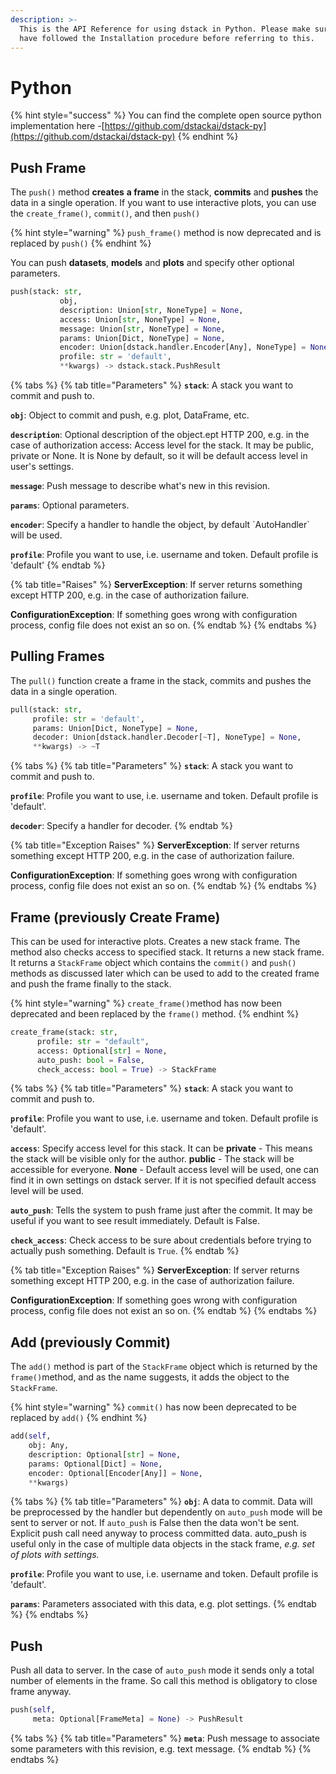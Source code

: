 ```yaml
---
description: >-
  This is the API Reference for using dstack in Python. Please make sure you
  have followed the Installation procedure before referring to this.
---
```


# Python

{% hint style="success" %}
You can find the complete open source python implementation here -[https://github.com/dstackai/dstack-py](https://github.com/dstackai/dstack-py)
{% endhint %}

## Push Frame

The `push()` method **creates** **a frame** in the stack, **commits** and **pushes** the data in a single operation. If you want to use interactive plots, you can use the `create_frame()`, `commit()`, and then `push()`

{% hint style="warning" %}
`push_frame()` method is now deprecated and is replaced by `push()` 
{% endhint %}

You can push **datasets**, **models** and **plots** and specify other optional parameters.

```python
push(stack: str, 
           obj,
           description: Union[str, NoneType] = None,
           access: Union[str, NoneType] = None,
           message: Union[str, NoneType] = None,
           params: Union[Dict, NoneType] = None,
           encoder: Union[dstack.handler.Encoder[Any], NoneType] = None,
           profile: str = 'default', 
           **kwargs) -> dstack.stack.PushResult
```

{% tabs %}
{% tab title="Parameters" %}
**`stack`**: A stack you want to commit and push to.

**`obj`**: Object to commit and push, e.g. plot, DataFrame, etc.

**`description`**: Optional description of the object.ept HTTP 200, e.g. in the case of authorization         access: Access level for the stack. It may be public, private or None. It is None by default, so it will be default access level in user's settings.

**`message`**: Push message to describe what's new in this revision.

**`params`**: Optional parameters.

**`encoder`**: Specify a handler to handle the object, by default \`AutoHandler\` will be used.

**`profile`**: Profile you want to use, i.e. username and token. Default profile is 'default'
{% endtab %}

{% tab title="Raises" %}
**ServerException**: If server returns something except HTTP 200, e.g. in the case of authorization failure.

**ConfigurationException**: If something goes wrong with configuration process, config file does not exist an so on.
{% endtab %}
{% endtabs %}

## Pulling Frames

The `pull()` function create a frame in the stack, commits and pushes the data in a single operation.

```python
pull(stack: str,
     profile: str = 'default',
     params: Union[Dict, NoneType] = None,
     decoder: Union[dstack.handler.Decoder[~T], NoneType] = None, 
     **kwargs) -> ~T
```

{% tabs %}
{% tab title="Parameters" %}
**`stack`**: A stack you want to commit and push to.

**`profile`**: Profile you want to use, i.e. username and token. Default profile is 'default'.

**`decoder`**: Specify a handler for decoder.
{% endtab %}

{% tab title="Exception Raises" %}
**ServerException**: If server returns something except HTTP 200, e.g. in the case of authorization failure.

**ConfigurationException**: If something goes wrong with configuration process, config file does not exist an so on.
{% endtab %}
{% endtabs %}

## Frame \(previously Create Frame\)

This can be used for interactive plots. Creates a new stack frame. The method also checks access to specified stack. It returns a new stack frame. It returns a `StackFrame` object which contains the `commit()` and `push()` methods as discussed later which can be used to add to the created frame and push the frame finally to the stack.

{% hint style="warning" %}
 `create_frame()`method has now been deprecated and been replaced by the `frame()` method.
{% endhint %}

```python
create_frame(stack: str,
      profile: str = "default",
      access: Optional[str] = None,
      auto_push: bool = False,
      check_access: bool = True) -> StackFrame
```

{% tabs %}
{% tab title="Parameters" %}
**`stack`**: A stack you want to commit and push to.

**`profile`**: Profile you want to use, i.e. username and token. Default profile is 'default'.

**`access`**: Specify access level for this stack. It can be **private** - This means the stack will be visible only for the author. **public** - The stack will be accessible for everyone. **None** - Default access level will be used, one can find it in own settings on dstack server. If it is not specified default access level will be used.

**`auto_push`**: Tells the system to push frame just after the commit. It may be useful if you want to see result immediately. Default is False.

**`check_access`**: Check access to be sure about credentials before trying to actually push something. Default is `True`.
{% endtab %}

{% tab title="Exception Raises" %}
**ServerException**: If server returns something except HTTP 200, e.g. in the case of authorization failure.

**ConfigurationException**: If something goes wrong with configuration process, config file does not exist an so on.
{% endtab %}
{% endtabs %}

## Add \(previously Commit\)

The `add()` method is part of the `StackFrame` object which is returned by the `frame()`method, and as the name suggests, it adds the object to the `StackFrame`.

{% hint style="warning" %}
 `commit()` has now been deprecated to be replaced by `add()`
{% endhint %}

```python
add(self,
    obj: Any,
    description: Optional[str] = None,
    params: Optional[Dict] = None,
    encoder: Optional[Encoder[Any]] = None,
    **kwargs)
```

{% tabs %}
{% tab title="Parameters" %}
**`obj`**: A data to commit. Data will be preprocessed by the handler but dependently on `auto_push` mode will be sent to server or not. If `auto_push` is False then the data won't be sent. Explicit push call need anyway to process committed data. auto\_push is useful only in the case of multiple data objects in the stack frame, _e.g. set of plots with settings._

**`profile`**: Profile you want to use, i.e. username and token. Default profile is 'default'.

**`params`**: Parameters associated with this data, e.g. plot settings.
{% endtab %}
{% endtabs %}

## Push

Push all data to server. In the case of `auto_push` mode it sends only a total number of elements in the frame. So call this method is obligatory to close frame anyway.

```python
push(self, 
     meta: Optional[FrameMeta] = None) -> PushResult
```

{% tabs %}
{% tab title="Parameters" %}
**`meta`**: Push message to associate some parameters with this revision, e.g. text message.
{% endtab %}
{% endtabs %}


